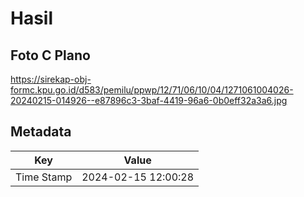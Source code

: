# Hasil

## Foto C Plano

https://sirekap-obj-formc.kpu.go.id/d583/pemilu/ppwp/12/71/06/10/04/1271061004026-20240215-014926--e87896c3-3baf-4419-96a6-0b0eff32a3a6.jpg


## Metadata

| Key        | Value               |
| ---------- | ------------------- |
| Time Stamp | 2024-02-15 12:00:28 |



